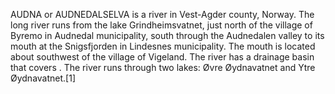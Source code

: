 AUDNA or AUDNEDALSELVA is a river in Vest-Agder county, Norway. The long river runs from the lake Grindheimsvatnet, just north of the village of Byremo in Audnedal municipality, south through the Audnedalen valley to its mouth at the Snigsfjorden in Lindesnes municipality. The mouth is located about southwest of the village of Vigeland. The river has a drainage basin that covers . The river runs through two lakes: Øvre Øydnavatnet and Ytre Øydnavatnet.[1]
